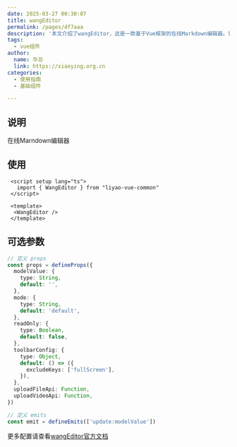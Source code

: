 ```yaml
---
date: 2025-03-27 00:30:07
title: wangEditor
permalink: /pages/4f7aaa
description: '本文介绍了wangEditor，这是一款基于Vue框架的在线Markdown编辑器。它支持多种配置参数如编辑模式、只读状态和工具栏定制，并且允许自定义文件和视频上传接口。通过事件机制实现内容的双向绑定，方便开发者集成和使用。整体设计简洁且功能实用，适合需要在线编辑Markdown内容的项目。'
tags:
  - vue组件
author:
  name: 华总
  link: https://xiaoying.org.cn
categories:
  - 使用指南
  - 基础组件

---
```






## 说明

在线Marndown编辑器

##  使用

```vue
 <script setup lang="ts">
   import { WangEditor } from "liyao-vue-common"
 </script>
 
 <template>
  <WangEditor />
 </template>
```



## 可选参数

```typescript
// 定义 props
const props = defineProps({
  modelValue: {
    type: String,
    default: '',
  },
  mode: {
    type: String,
    default: 'default',
  },
  readOnly: {
    type: Boolean,
    default: false,
  },
  toolbarConfig: {
    type: Object,
    default: () => ({
      excludeKeys: ['fullScreen'],
    }),
  },
  uploadFileApi: Function,
  uploadVideoApi: Function,
})

// 定义 emits
const emit = defineEmits(['update:modelValue'])

```

更多配置请查看[wangEditor官方文档](https://www.wangeditor.com/v5/toolbar-config.html)